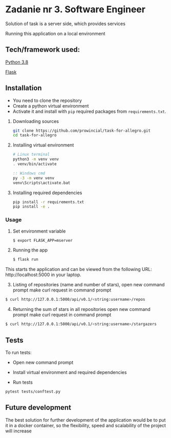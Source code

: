 # Zadanie nr 3. Software Engineer 
Solution of task is a server side, which provides services 

Running this application on a local environment
## Tech/framework used:

[Python 3.8](https://www.python.org/downloads/release/python-380/)

[Flask](https://flask.palletsprojects.com/en/1.1.x/)

## Installation

* You need to clone the repository
* Create a python virtual environment
* Activate it and install with `pip` required packages from `requirements.txt`. 

1. Downloading sources
    ```bash
    git clone https://github.com/prowincial/task-for-allegro.git
    cd task-for-allegro
    ```
2. Installing virtual environment
    ```bash
    # Linux terminal
    python3 -m venv venv
    . venv/bin/activate
    ```
    
    ```cmd
    :: Windows cmd
    py -3 -m venv venv
    venv\Scripts\activate.bat
    ```
3. Installing required dependencies
    ```bash
    pip install -r requirements.txt
    pip install -e .
    ```

### Usage

1. Set environment variable
    ```bash
    $ export FLASK_APP=mserver
    ```
2. Running the app
    ```bash
    $ flask run
    ```
This starts the application and can be viewed from the following URL: http://localhost:5000 in your laptop.

3. Listing of repositories (name and number of stars),
open new command prompt
make curl request in command prompt
```bash
$ curl http://127.0.0.1:5000/api/v0.1/<string:username>/repos
```
4. Returning the sum of stars in all repositories
open new command prompt
make curl request in command prompt
```bash
$ curl http://127.0.0.1:5000/api/v0.1/<string:username>/stargazers
```

## Tests
To run tests:

* Open new command prompt

* Install virtual environment and required dependencies

* Run tests
```bash
pytest tests/conftest.py
```

## Future development

The best solution for further development of the application would be to put it in a docker container,
so the flexibility, speed and scalability of the project will increase

